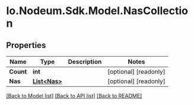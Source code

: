 # Io.Nodeum.Sdk.Model.NasCollection
## Properties

Name | Type | Description | Notes
------------ | ------------- | ------------- | -------------
**Count** | **int** |  | [optional] [readonly] 
**Nas** | [**List&lt;Nas&gt;**](Nas.md) |  | [optional] [readonly] 

[[Back to Model list]](../README.md#documentation-for-models) [[Back to API list]](../README.md#documentation-for-api-endpoints) [[Back to README]](../README.md)

